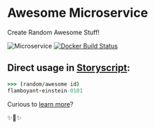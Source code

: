 # Awesome Microservice

Create Random Awesome Stuff!

![Microservice](https://img.shields.io/badge/microservice-ready-brightgreen.svg?style=for-the-badge)
[![Docker Build Status](https://img.shields.io/docker/build/microservices/awesome.svg?style=for-the-badge)](https://hub.docker.com/r/microservices/awesome/)

## Direct usage in [Storyscript](https://storyscript.io/):

```coffee
>>> (random/awesome id)
flamboyant-einstein-0101
```

Curious to [learn more](https://docs.storyscript.io/)?

✨🍰✨
